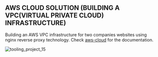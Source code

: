 ## AWS CLOUD SOLUTION (BUILDING A VPC(VIRTUAL PRIVATE CLOUD) INFRASTRUCTURE)
Building an AWS VPC infrastructure for two companies websites using nginx reverse proxy technology. Check [aws-cloud](https://github.com/brpo01/aws-cloud-solution/blob/master/aws-cloud.md) for the documentation.

![tooling_project_15](https://user-images.githubusercontent.com/76074379/123254593-b4064680-d4a3-11eb-8099-329e9fb7c060.png)
